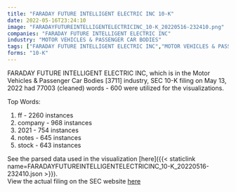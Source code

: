 ```yaml
---
title: "FARADAY FUTURE INTELLIGENT ELECTRIC INC 10-K"
date: 2022-05-16T23:24:10
image: "FARADAYFUTUREINTELLIGENTELECTRICINC_10-K_20220516-232410.png"
companies: "FARADAY FUTURE INTELLIGENT ELECTRIC INC"
industry: "MOTOR VEHICLES & PASSENGER CAR BODIES"
tags: ["FARADAY FUTURE INTELLIGENT ELECTRIC INC","MOTOR VEHICLES & PASSENGER CAR BODIES","05-13-2022","10-K"]
forms: "10-K"
---
```

FARADAY FUTURE INTELLIGENT ELECTRIC INC, which is in the Motor Vehicles & Passenger Car Bodies [3711] industry, SEC 10-K filing on May 13, 2022 had 77003 (cleaned) words - 600 were utilized for the visualizations.

Top Words:
1. ff - 2260 instances
2. company - 968 instances
3. 2021 - 754 instances
4. notes - 645 instances
5. stock - 643 instances


See the parsed data used in the visualization [here]({{< staticlink name=FARADAYFUTUREINTELLIGENTELECTRICINC_10-K_20220516-232410.json >}}).  
View the actual filing on the SEC website [here](https://www.sec.gov/Archives/edgar/data/1805521/0001628280-22-014386.txt)
